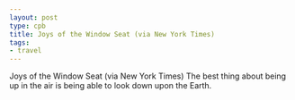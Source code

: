 ```yaml
---
layout: post
type: cpb
title: Joys of the Window Seat (via New York Times)
tags:
- travel
---
```

Joys of the Window Seat (via New York Times)
The best thing about being up in the air is being able to look down upon the Earth.
